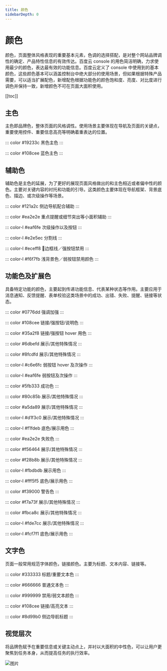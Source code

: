 ```yaml
---
title: 颜色
sidebarDepth: 0
---
```


# 颜色

颜色，页面整体风格表现的重要基本元素，色调的选择搭配，是对整个网站品牌调性的确定、产品特性信息的有效传达。百度云 console 的用色简洁明确，力求使用最少的颜色，表达最有效的功能信息。百度云定义了 console 中使用到的基本颜色，这些颜色基本可以涵盖控制台中绝大部分的使用场景，但如果根据特殊产品需要，可以适当扩展配色，新增配色根据功能色的颜色饱和度、亮度、对比度进行调色并保持一致，新增颜色不可在页面大面积使用。

[[toc]]

## 主色

主色即品牌色，整体页面的风格调性。使用场景主要体现在导航及页面的关键点，重要使用控件、重要信息高亮等明确着重表达的位置。


::: color #19233c
黑色主色
:::

::: color #108cee
蓝色主色
:::

## 辅助色

辅助色是主色的延展，为了更好的展现页面风格做出的和主色相近或者偏中性的颜色。主要对关键内容的衬托和功能的引导。这类颜色主要体现在导航框架、背景底色、描边、或次级操作等场景。

::: color #121a2c
侧边导航配合辅助
:::

::: color #ea2e2e
重点提醒或细节突出等小面积辅助
:::

::: color-l #eaf6fe
次级操作以及按钮
:::

::: color-l #e2e5ec
分割线
:::

::: color-l #eceff8
边框线／强按钮禁用
:::

::: color-l #f6f7fb
浅背景色／弱按钮禁用颜色
:::


## 功能色及扩展色

具备特定功能的颜色，主要起到传递功能信息、代表某种状态等作用。主要应用于消息通知、反馈提醒、表单校验这类场景中的成功、出错、失败、提醒、链接等状态。



<div class="wrp" id="blue">

::: color #0776dd
强调加强
:::

::: color #108cee
链接/强按钮/说明色
:::

::: color #35a2f8
链接/强按钮 hover 用色
:::

::: color #6dbefd
展示/其他特殊情况
:::

::: color #8fcdfd
展示/其他特殊情况
:::

::: color-l #c6e6fc
弱按钮 hover 及次操作
:::

::: color-l #eaf6fe
弱按钮及次操作
:::


</div>


<div class="wrp" id="green">

::: color #5fb333
成功色
:::

::: color #80c85b
展示/其他特殊情况
:::

::: color #a5da89
展示/其他特殊情况
:::

::: color-l #d1f3c0
展示/其他特殊情况
:::

::: color-l #f1fdeb
底色/展示用色
:::


</div>

<div class="wrp" id="red">

::: color #ea2e2e
失败色
:::

::: color #f56464
展示/其他特殊情况
:::

::: color #f28b8b
展示/其他特殊情况
:::

::: color-l #fbdbdb
展示用色
:::

::: color-l #fff5f5
底色/展示用色
:::


</div>

<div class="wrp" id="orange">

::: color #f39000
警告色
:::

::: color #f7a73f
展示/其他特殊情况
:::

::: color #fbca8c
展示/其他特殊情况
:::

::: color-l #fde7cc
展示/其他特殊情况
:::

::: color-l #fcf7f1
底色/展示用色
:::


</div>





## 文字色

页面一般常用规范字体颜色，链接颜色。主要为标题、文本内容、链接等。

::: color #333333
标题/重要文本色
:::

::: color #666666
普通文本色
:::

::: color #999999
禁用/弱文本颜色
:::

::: color #108cee
链接/高亮文本
:::

::: color #8d99b0
侧边导航标题
:::


## 视觉层次

将品牌色赋予在重要信息或关键主动点上，并衬以大面积的中性色，可以让用户更聚焦到任务本身，从而提高任务的执行效率。

![图片](http://baiduyun-guideline.bj.bcebos.com/console/style/color/05_2x.png)






<!-- 启动颜色复制功能 -->

<copyer/>

<!-- 样式配置文件 -->

<style>
    /*蓝色颜色列表配置项*/
    div.wrp#blue .colorBox.light p{
        color:#108cee;
    }
    /*绿色颜色列表配置项*/
    div.wrp#green .colorBox.light p{
        color:#5fb333;
    }
    /*红色颜色列表配置项*/
    div.wrp#red .colorBox.light p{
        color:#ea2e2e;
    }
    /*橙色颜色列表配置项*/
    div.wrp#orange .colorBox.light p{
        color:#f39000;
    }
</style>



